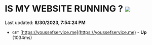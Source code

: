 # IS MY WEBSITE RUNNING ? [![](https://img.shields.io/static/v1?label=Sponsor&message=%E2%9D%A4&logo=GitHub&color=%23fe8e86)](https://github.com/sponsors/<username>)

Last updated: **8/30/2023, 7:54:24 PM**

- `GET` [https://youssefservice.me](https://youssefservice.me) - **Up** (1034ms)
